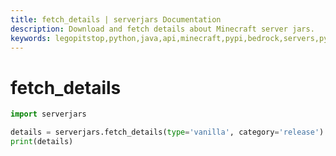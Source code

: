 ```yaml
---
title: fetch_details | serverjars Documentation
description: Download and fetch details about Minecraft server jars.
keywords: legopitstop,python,java,api,minecraft,pypi,bedrock,servers,pythonpackage,serverjars
---
```


# fetch_details

```py
import serverjars

details = serverjars.fetch_details(type='vanilla', category='release')
print(details)
```
